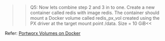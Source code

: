 >>Q5: Now lets combine step 2 and 3 in to one. Create a new container called redis with image redis. The container should mount a Docker volume called redis_px_vol created using the PX driver at the target mount point /data. Size = 10 GiB<<


Refer: [Portworx Volumes on Docker](https://docs.portworx.com/install-with-other/docker/how-to/volume-plugin/#docker-interaction-with-portworx/)
